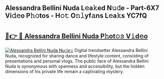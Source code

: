 ## Alessandra Bellini Nuda L𝚎a𝚔ed N𝚞𝚍e - Part-6X7 Vi𝚍𝚎o P𝚑𝚘tos - H𝚘𝚝 O𝚗𝚕yf𝚊ns L𝚎a𝚔s YC7fQ

# <h2><a href="http://kf19d7.oniu.top/?m=Alessandra+Bellini+Nuda">🔗👉 🔴 Alessandra Bellini Nuda P𝚑ot𝚘𝚜 V𝚒d𝚎o</a></h2>

[![Alessandra Bellini Nuda Nu𝚍e𝚜](https://i.imgur.com/0qMVB7G.gif)](http://kf19d7.oniu.top/?m=Alessandra+Bellini+Nuda)
Digital trendsetter Alessandra Bellini Nuda, recognized for sharing dance and lifestyle content, consisting of presentations and personal vlogs. The public face of Alessandra Bellini Nuda is synonymous with openness and accessibility, but the hidden dimensions of his private life remain a captivating mystery.  
